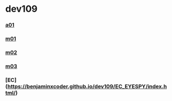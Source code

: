 # dev109

### [a01](https://benjaminxcoder.github.io/dev109/a01/)
### [m01](https://benjaminxcoder.github.io/dev109/m01/)
### [m02](https://benjaminxcoder.github.io/dev109/m02/)
### [m03](https://benjaminxcoder.github.io/dev109/m03/)
### [EC] (https://benjaminxcoder.github.io/dev109/EC_EYESPY/index.html/)
